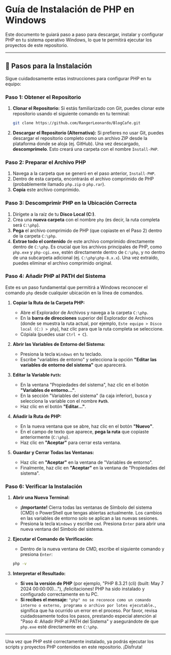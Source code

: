 # Guía de Instalación de PHP en Windows

Este documento te guiará paso a paso para descargar, instalar y configurar PHP en tu sistema operativo Windows, lo que te permitirá ejecutar los proyectos de este repositorio.

---

## 🚀 Pasos para la Instalación

Sigue cuidadosamente estas instrucciones para configurar PHP en tu equipo:

### Paso 1: Obtener el Repositorio

1.  **Clonar el Repositorio:**
    Si estás familiarizado con Git, puedes clonar este repositorio usando el siguiente comando en tu terminal:

    ```bash
    git clone https://github.com/RangerLeonardo/BlogCafe.git
    ```

2.  **Descargar el Repositorio (Alternativa):**
    Si prefieres no usar Git, puedes descargar el repositorio completo como un archivo ZIP desde la plataforma donde se aloja (ej. GitHub). Una vez descargado, **descomprímelo**. Esto creará una carpeta con el nombre `Install-PHP`.

### Paso 2: Preparar el Archivo PHP

1.  Navega a la carpeta que se generó en el paso anterior, `Install-PHP`.
2.  Dentro de esta carpeta, encontrarás el archivo comprimido de PHP (probablemente llamado `php.zip` o `php.rar`).
3.  **Copia** este archivo comprimido.

### Paso 3: Descomprimir PHP en la Ubicación Correcta

1.  Dirígete a la raíz de tu **Disco Local (C:)**.
2.  Crea una **nueva carpeta** con el nombre `php` (es decir, la ruta completa será `C:\php`).
3.  **Pega** el archivo comprimido de PHP (que copiaste en el Paso 2) dentro de la carpeta `C:\php`.
4.  **Extrae todo el contenido** de este archivo comprimido directamente dentro de `C:\php`. Es crucial que los archivos principales de PHP, como `php.exe` y `php-cgi.exe`, estén directamente dentro de `C:\php`, y no dentro de una subcarpeta adicional (ej. `C:\php\php-8.x.x`). Una vez extraído, puedes eliminar el archivo comprimido original.

### Paso 4: Añadir PHP al PATH del Sistema

Este es un paso fundamental que permitirá a Windows reconocer el comando `php` desde cualquier ubicación en la línea de comandos.

1.  **Copiar la Ruta de la Carpeta PHP:**
    * Abre el Explorador de Archivos y navega a la carpeta `C:\php`.
    * En la **barra de direcciones** superior del Explorador de Archivos (donde se muestra la ruta actual, por ejemplo, `Este equipo > Disco local (C:) > php`), haz clic para que la ruta completa se seleccione.
    * Cópiala (puedes usar `Ctrl + C`).

2.  **Abrir las Variables de Entorno del Sistema:**
    * Presiona la tecla `Windows` en tu teclado.
    * Escribe "variables de entorno" y selecciona la opción **"Editar las variables de entorno del sistema"** que aparecerá.

3.  **Editar la Variable `Path`:**
    * En la ventana "Propiedades del sistema", haz clic en el botón **"Variables de entorno..."**.
    * En la sección "Variables del sistema" (la caja inferior), busca y selecciona la variable con el nombre **`Path`**.
    * Haz clic en el botón **"Editar..."**.

4.  **Añadir la Ruta de PHP:**
    * En la nueva ventana que se abre, haz clic en el botón **"Nuevo"**.
    * En el campo de texto que aparece, **pega la ruta** que copiaste anteriormente (`C:\php`).
    * Haz clic en **"Aceptar"** para cerrar esta ventana.

5.  **Guardar y Cerrar Todas las Ventanas:**
    * Haz clic en **"Aceptar"** en la ventana de "Variables de entorno".
    * Finalmente, haz clic en **"Aceptar"** en la ventana de "Propiedades del sistema".

### Paso 6: Verificar la Instalación

1.  **Abrir una Nueva Terminal:**
    * **¡Importante!** Cierra todas las ventanas de Símbolo del sistema (CMD) o PowerShell que tengas abiertas actualmente. Los cambios en las variables de entorno solo se aplican a las nuevas sesiones.
    * Presiona la tecla `Windows` y escribe `cmd`. Presiona `Enter` para abrir una nueva ventana del Símbolo del sistema.

2.  **Ejecutar el Comando de Verificación:**
    * Dentro de la nueva ventana de CMD, escribe el siguiente comando y presiona `Enter`:

    ```bash
    php -v
    ```

3.  **Interpretar el Resultado:**
    * **Si ves la versión de PHP** (por ejemplo, "PHP 8.3.21 (cli) (built: May 7 2024 00:00:00)..."), ¡felicitaciones! PHP ha sido instalado y configurado correctamente en tu PC.
    * **Si recibes el mensaje:** `"php" no se reconoce como un comando interno o externo, programa o archivo por lotes ejecutable.`, significa que ha ocurrido un error en el proceso. Por favor, revisa cuidadosamente todos los pasos, prestando especial atención al "Paso 4: Añadir PHP al PATH del Sistema" y asegurándote de que `php.exe` esté directamente en `C:\php`.

---

Una vez que PHP esté correctamente instalado, ya podrás ejecutar los scripts y proyectos PHP contenidos en este repositorio. ¡Disfruta!